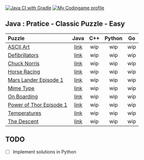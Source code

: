 [![Java CI with Gradle](https://github.com/skynet2982/codingame/actions/workflows/gradle.yml/badge.svg)](https://github.com/skynet2982/codingame/actions/workflows/gradle.yml)
[![My Codingame profile](https://img.shields.io/badge/Codingame-profile-blue.svg)](https://www.codingame.com/profile/0efaab4aba049a260e47aea4e8245f473589531)

## Java : Pratice - Classic Puzzle - Easy
| Puzzle |                                            Java                                            | C++ | Python | Go |
|:---------|:------------------------------------------------------------------------------------------:|:-----:|:----:|:----:|
| [ASCII Art](https://www.codingame.com/training/easy/ascii-art) |    [link](./src/main/java/solutions/practice/classicPuzzles/easy/AsciiArtSolution.java)    | wip | wip | wip |
| [Defibrillators](https://www.codingame.com/training/easy/defibrillators) | [link](./src/main/java/solutions/practice/classicPuzzles/easy/DefibrillatorsSolution.java) | wip | wip | wip |
| [Chuck Norris](https://www.codingame.com/training/easy/chuck-norris) |  [link](./src/main/java/solutions/practice/classicPuzzles/easy/ChuckNorrisSolution.java)   | wip | wip | wip |
| [Horse Racing](https://www.codingame.com/training/easy/horse-racing-duals) |  [link](./src/main/java/solutions/practice/classicPuzzles/easy/HorseRacingSolution.java)   | wip | wip | wip |
| [Mars Lander Episode 1](https://www.codingame.com/training/easy/mars-lander-episode-1) | [link](./src/main/java/solutions/practice/classicPuzzles/easy/MarsLanderEp1Solution.java)  | wip | wip | wip |
| [Mime Type](https://www.codingame.com/training/easy/mime-type) |   [link](./src/main/java/solutions/practice/classicPuzzles/easy//MimeTypeSolution.java)    | wip | wip | wip |
| [On Boarding](https://www.codingame.com/training/easy/onboarding) |   [link](./src/main/java/solutions/practice/classicPuzzles/easy/OnBoardingSolution.java)   | wip | wip | wip |
| [Power of Thor Episode 1](https://www.codingame.com/training/easy/power-of-thor-episode-1) | [link](./src/main/java/solutions/practice/classicPuzzles/easy/PowerOfThorEp1Solution.java) | wip | wip | wip |
| [Temperatures](https://www.codingame.com/training/easy/temperatures) |  [link](./src/main/java/solutions/practice/classicPuzzles/easy/TemperaturesSolution.java)  | wip | wip | wip |
| [The Descent](https://www.codingame.com/training/easy/the-descent) |   [link](./src/main/java/solutions/practice/classicPuzzles/easy/TheDescentSolution.java)   | wip | wip | wip |


## TODO
- [ ] Implement solutions in Python
